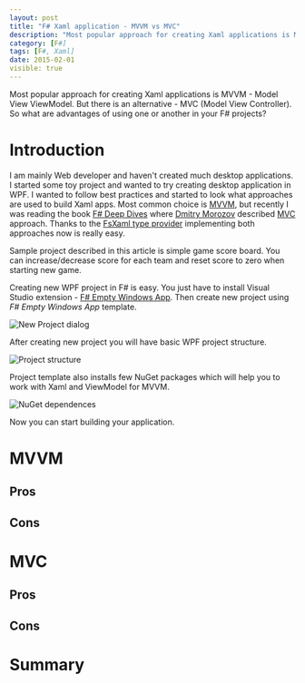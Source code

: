 ```yaml
---
layout: post
title: "F# Xaml application - MVVM vs MVC"
description: "Most popular approach for creating Xaml applications is MVVM - Model View ViewModel. But there is an alternative - MVC (Model View Controller). So what are advantages of using one or another in your F# projects?"
category: [F#]
tags: [F#, Xaml]
date: 2015-02-01
visible: true
---
```


<p class="lead">
Most popular approach for creating Xaml applications is MVVM - Model View ViewModel. But there is an alternative - MVC (Model View Controller). So what are advantages of using one or another in your F# projects?
</p>

# Introduction
I am mainly Web developer and haven't created much desktop applications. I started some toy project and wanted to try creating desktop application in WPF. I wanted to follow best practices and started to look what approaches are used to build Xaml apps. Most common choice is [MVVM](http://en.wikipedia.org/wiki/Model_View_ViewModel), but recently I was reading the book [F# Deep Dives](http://www.manning.com/petricek2/) where [Dmitry Morozov](https://twitter.com/mitekm) described [MVC](http://en.wikipedia.org/wiki/Model%E2%80%93view%E2%80%93controller) approach. Thanks to the [FsXaml type provider](https://github.com/fsprojects/FsXaml) implementing both approaches now is really easy.

Sample project described in this article is simple game score board. You can increase/decrease score for each team and reset score to zero when starting new game.

Creating new WPF project in F# is easy. You just have to install Visual Studio extension - [F# Empty Windows App](https://visualstudiogallery.msdn.microsoft.com/e0907c99-bb04-4eb8-9692-9333d5ff4399). Then create new project using _F# Empty Windows App_ template.

<img src="/img/2015-02/new-fsharp-wpf-project.png" alt="New Project dialog" class="img-responsive">

After creating new project you will have basic WPF project structure.

<img src="/img/2015-02/wpf-project-structure.png" alt="Project structure" class="img-responsive">

Project template also installs few NuGet packages which will help you to work with Xaml and ViewModel for MVVM.

<img src="/img/2015-02/wpf-nuget-dependences.png" alt="NuGet dependences" class="img-responsive">

Now you can start building your application.

# MVVM



## Pros

## Cons

# MVC

## Pros

## Cons

# Summary